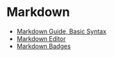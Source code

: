 # Markdown

- [Markdown Guide, Basic Syntax](https://www.markdownguide.org/basic-syntax/)
- [Markdown Editor](https://stackedit.io/app#)
- [Markdown Badges](https://github.com/inttter/md-badges)

